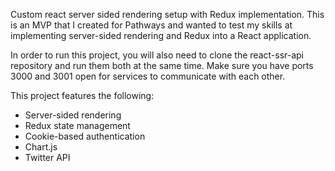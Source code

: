 Custom react server sided rendering setup with Redux implementation. This is an MVP that I created for Pathways and wanted to test my skills at implementing server-sided rendering and Redux into a React application.

In order to run this project, you will also need to clone the react-ssr-api repository and run them both at the same time. Make sure you have ports 3000 and 3001 open for services to communicate with each other.

This project features the following:
- Server-sided rendering
- Redux state management
- Cookie-based authentication
- Chart.js
- Twitter API
